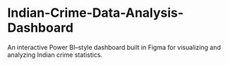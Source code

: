 # Indian-Crime-Data-Analysis-Dashboard
An interactive Power BI–style dashboard built in Figma for visualizing and analyzing Indian crime statistics.
